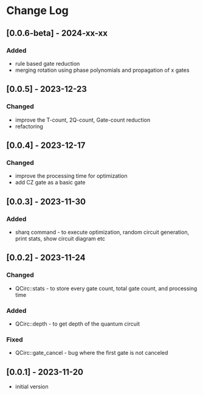 # Change Log

## [0.0.6-beta] - 2024-xx-xx
### Added
- rule based gate reduction
- merging rotation using phase polynomials and propagation of x gates

## [0.0.5] - 2023-12-23
### Changed
- improve the T-count, 2Q-count, Gate-count reduction
- refactoring

## [0.0.4] - 2023-12-17
### Changed
- improve the processing time for optimization
- add CZ gate as a basic gate

## [0.0.3] - 2023-11-30
### Added
- sharq command - to execute optimization, random circuit generation, print stats, show circuit diagram etc

## [0.0.2] - 2023-11-24
### Changed
- QCirc::stats - to store every gate count, total gate count, and processing time
### Added
- QCirc::depth - to get depth of the quantum circuit
### Fixed
- QCirc::gate_cancel - bug where the first gate is not canceled

## [0.0.1] - 2023-11-20
- initial version
